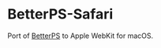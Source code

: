 # BetterPS-Safari
Port of [BetterPS](https://github.com/zNotChill/betterps) to Apple WebKit for macOS.
